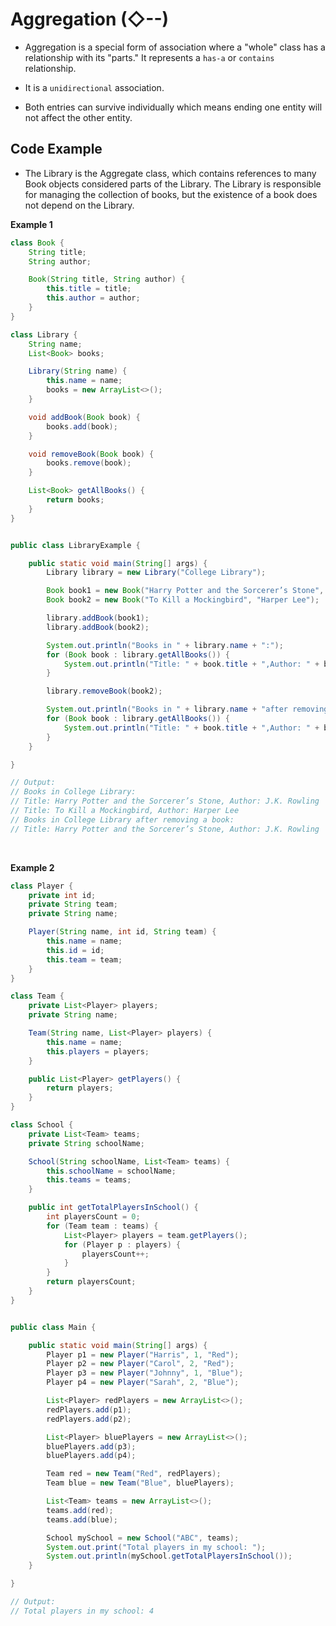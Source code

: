 # Aggregation (◇--)

- Aggregation is a special form of association where a "whole" class has a relationship with its "parts." It represents
  a `has-a` or `contains` relationship.

- It is a `unidirectional` association.

- Both entries can survive individually which means ending one entity will not affect the other entity.

## Code Example

- The Library is the Aggregate class, which contains references to many Book objects considered parts of the Library.
  The Library is responsible for managing the collection of books, but the existence of a book does not depend on the
  Library.

**Example 1**
```java
class Book {
    String title;
    String author;

    Book(String title, String author) {
        this.title = title;
        this.author = author;
    }
}

class Library {
    String name;
    List<Book> books;

    Library(String name) {
        this.name = name;
        books = new ArrayList<>();
    }

    void addBook(Book book) {
        books.add(book);
    }

    void removeBook(Book book) {
        books.remove(book);
    }

    List<Book> getAllBooks() {
        return books;
    }
}


public class LibraryExample {

    public static void main(String[] args) {
        Library library = new Library("College Library");

        Book book1 = new Book("Harry Potter and the Sorcerer’s Stone", "J.K.Rowling");
        Book book2 = new Book("To Kill a Mockingbird", "Harper Lee");

        library.addBook(book1);
        library.addBook(book2);

        System.out.println("Books in " + library.name + ":");
        for (Book book : library.getAllBooks()) {
            System.out.println("Title: " + book.title + ",Author: " + book.author);
        }

        library.removeBook(book2);

        System.out.println("Books in " + library.name + "after removing a book:");
        for (Book book : library.getAllBooks()) {
            System.out.println("Title: " + book.title + ",Author: " + book.author);
        }
    }

}

// Output:
// Books in College Library:
// Title: Harry Potter and the Sorcerer’s Stone, Author: J.K. Rowling
// Title: To Kill a Mockingbird, Author: Harper Lee
// Books in College Library after removing a book:
// Title: Harry Potter and the Sorcerer’s Stone, Author: J.K. Rowling
```

<br />

**Example 2**

```java
class Player {
    private int id;
    private String team;
    private String name;

    Player(String name, int id, String team) {
        this.name = name;
        this.id = id;
        this.team = team;
    }
}

class Team {
    private List<Player> players;
    private String name;

    Team(String name, List<Player> players) {
        this.name = name;
        this.players = players;
    }

    public List<Player> getPlayers() {
        return players;
    }
}

class School {
    private List<Team> teams;
    private String schoolName;

    School(String schoolName, List<Team> teams) {
        this.schoolName = schoolName;
        this.teams = teams;
    }

    public int getTotalPlayersInSchool() {
        int playersCount = 0;
        for (Team team : teams) {
            List<Player> players = team.getPlayers();
            for (Player p : players) {
                playersCount++;
            }
        }
        return playersCount;
    }
}


public class Main {

    public static void main(String[] args) {
        Player p1 = new Player("Harris", 1, "Red");
        Player p2 = new Player("Carol", 2, "Red");
        Player p3 = new Player("Johnny", 1, "Blue");
        Player p4 = new Player("Sarah", 2, "Blue");

        List<Player> redPlayers = new ArrayList<>();
        redPlayers.add(p1);
        redPlayers.add(p2);

        List<Player> bluePlayers = new ArrayList<>();
        bluePlayers.add(p3);
        bluePlayers.add(p4);

        Team red = new Team("Red", redPlayers);
        Team blue = new Team("Blue", bluePlayers);

        List<Team> teams = new ArrayList<>();
        teams.add(red);
        teams.add(blue);

        School mySchool = new School("ABC", teams);
        System.out.print("Total players in my school: ");
        System.out.println(mySchool.getTotalPlayersInSchool());
    }

}

// Output:
// Total players in my school: 4
```
